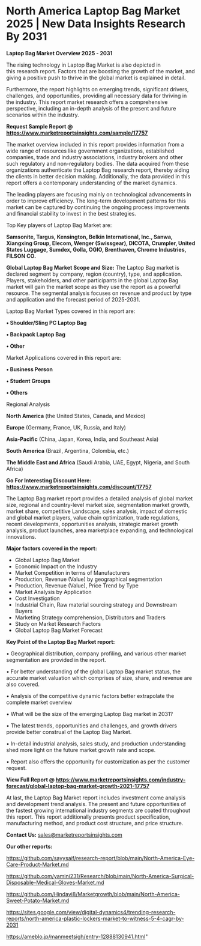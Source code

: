 # North America Laptop Bag Market 2025 | New Data Insights Research By 2031

<Strong> Laptop Bag Market Overview 2025 - 2031</strong>

The rising technology in Laptop Bag Market is also depicted in this research report. Factors that are boosting the growth of the market, and giving a positive push to thrive in the global market is explained in detail.

Furthermore, the report highlights on emerging trends, significant drivers, challenges, and opportunities, providing all necessary data for thriving in the industry. This report market research offers a comprehensive perspective, including an in-depth analysis of the present and future scenarios within the industry.

<strong>Request Sample Report @ <a href=https://www.marketreportsinsights.com/sample/17757>https://www.marketreportsinsights.com/sample/17757</a></strong>

The market overview included in this report provides information from a wide range of resources like government organizations, established companies, trade and industry associations, industry brokers and other such regulatory and non-regulatory bodies. The data acquired from these organizations authenticate the Laptop Bag research report, thereby aiding the clients in better decision making. Additionally, the data provided in this report offers a contemporary understanding of the market dynamics.

The leading players are focusing mainly on technological advancements in order to improve efficiency. The long-term development patterns for this market can be captured by continuing the ongoing process improvements and financial stability to invest in the best strategies.

Top Key players of Laptop Bag Market are:

<strong>Samsonite, Targus, Kensington, Belkin International, Inc., Sanwa, Xiangxing Group, Elecom, Wenger (Swissgear), DICOTA, Crumpler, United States Luggage, Sumdex, Golla, OGIO, Brenthaven, Chrome Industries, FILSON CO.</strong>

<strong><b>Global Laptop Bag Market Scope and Size:</b></strong>
The Laptop Bag market is declared segment by company, region (country), type, and application. Players, stakeholders, and other participants in the global Laptop Bag market will gain the market scope as they use the report as a powerful resource. The segmental analysis focuses on revenue and product by type and application and the forecast period of 2025-2031.

Laptop Bag Market Types covered in this report are:

<strong>• Shoulder/Sling PC Laptop Bag

• Backpack Laptop Bag

• Other</strong>

Market Applications covered in this report are:

<strong>• Business Person

• Student Groups

• Others</strong> 

Regional Analysis

<strong>North America</strong> (the United States, Canada, and Mexico)

<strong>Europe</strong> (Germany, France, UK, Russia, and Italy)

<strong>Asia-Pacific</strong> (China, Japan, Korea, India, and Southeast Asia)

<strong>South America</strong> (Brazil, Argentina, Colombia, etc.)

<strong>The Middle East and Africa</strong> (Saudi Arabia, UAE, Egypt, Nigeria, and South Africa)

<strong>Go For Interesting Discount Here: <a href=https://www.marketreportsinsights.com/discount/17757>https://www.marketreportsinsights.com/discount/17757</a></strong>

The Laptop Bag market report provides a detailed analysis of global market size, regional and country-level market size, segmentation market growth, market share, competitive Landscape, sales analysis, impact of domestic and global market players, value chain optimization, trade regulations, recent developments, opportunities analysis, strategic market growth analysis, product launches, area marketplace expanding, and technological innovations.

<strong><b>Major factors covered in the report:</b></strong>
<ul>
  <li>Global Laptop Bag Market </li>
  <li>Economic Impact on the Industry</li>
  <li>Market Competition in terms of Manufacturers</li>
  <li>Production, Revenue (Value) by geographical segmentation</li>
  <li>Production, Revenue (Value), Price Trend by Type</li>
  <li>Market Analysis by Application</li>
  <li>Cost Investigation</li>
  <li>Industrial Chain, Raw material sourcing strategy and Downstream Buyers</li>
  <li>Marketing Strategy comprehension, Distributors and Traders</li>
  <li>Study on Market Research Factors</li>
  <li>Global Laptop Bag Market Forecast</li>
</ul>

<strong><b>Key Point of the Laptop Bag Market report:</b></strong>

• Geographical distribution, company profiling, and various other market segmentation are provided in the report.

• For better understanding of the global Laptop Bag market status, the accurate market valuation which comprises of size, share, and revenue are also covered.

• Analysis of the competitive dynamic factors better extrapolate the complete market overview

• What will be the size of the emerging Laptop Bag market in 2031?

• The latest trends, opportunities and challenges, and growth drivers provide better construal of the Laptop Bag Market.

• In-detail industrial analysis, sales study, and production understanding shed more light on the future market growth rate and scope.

• Report also offers the opportunity for customization as per the customer request.

<strong><b>View Full Report @ <a href=https://www.marketreportsinsights.com/industry-forecast/global-laptop-bag-market-growth-2021-17757>https://www.marketreportsinsights.com/industry-forecast/global-laptop-bag-market-growth-2021-17757</a></b></strong>


At last, the Laptop Bag Market report includes investment come analysis and development trend analysis. The present and future opportunities of the fastest growing international industry segments are coated throughout this report. This report additionally presents product specification, manufacturing method, and product cost structure, and price structure.

<strong>Contact Us:</strong>
sales@marketreportsinsights.com

<strong>Our other reports:</strong>

<a href=https://github.com/sayysaif/research-report/blob/main/North-America-Eye-Care-Product-Market.md>https://github.com/sayysaif/research-report/blob/main/North-America-Eye-Care-Product-Market.md</a>

<a href=https://github.com/yamini231/Research/blob/main/North-America-Surgical-Disposable-Medical-Gloves-Market.md>https://github.com/yamini231/Research/blob/main/North-America-Surgical-Disposable-Medical-Gloves-Market.md</a>

<a href=https://github.com/Hindavi8/Marketgrowth/blob/main/North-America-Sweet-Potato-Market.md>https://github.com/Hindavi8/Marketgrowth/blob/main/North-America-Sweet-Potato-Market.md</a>

<a href=https://sites.google.com/view/digital-dynamics4/trending-research-reports/north-america-plastic-lockers-market-to-witness-5-4-cagr-by-2031>https://sites.google.com/view/digital-dynamics4/trending-research-reports/north-america-plastic-lockers-market-to-witness-5-4-cagr-by-2031</a>

<a href=https://ameblo.jp/manmeetsigh/entry-12888130941.html>https://ameblo.jp/manmeetsigh/entry-12888130941.html</a>"
